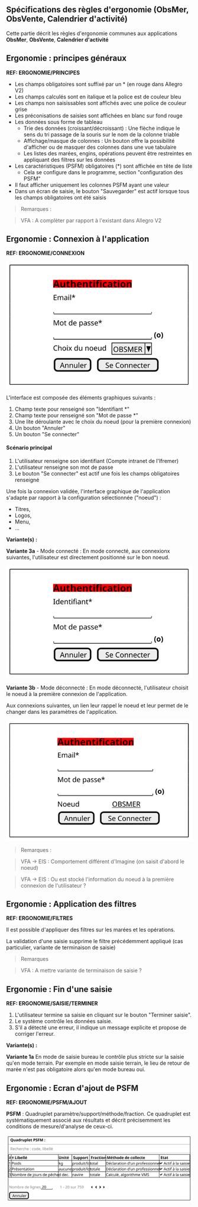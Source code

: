 ## Spécifications des règles d'ergonomie (ObsMer, ObsVente, Calendrier d'activité)

Cette partie décrit les règles d'ergonomie communes aux applications <b>ObsMer</b>, <b>ObsVente</b>, <b>Calendrier d'activité</b>

## Ergonomie : principes généraux

**REF: ERGONOMIE/PRINCIPES**

- Les champs obligatoires sont suffixé par un * (en rouge dans Allegro V2)
- Les champs calculés sont en italique et la police est de couleur bleu
- Les champs non saisissables sont affichés avec une police de couleur grise
- Les préconisations de saisies sont affichées en blanc sur fond rouge
- Les données sous forme de tableau
    - Trie des données (croissant/décroissant) : Une flèche indique le sens du tri passage de la souris sur le nom de la colonne triable
    - Affichage/masque de colonnes : Un bouton offre la possibilité d'afficher ou de masquer des colonnes dans une vue tabulaire
    - Les listes des marées, engins, opérations peuvent être restreintes en appliquant des filtres sur les données
- Les caractéristiques (PSFM) obligatoires (*) sont affichée en tête de liste
    - Cela se configure dans le programme, section "configuration des PSFM"
- Il faut afficher uniquement les colonnes PSFM ayant une valeur
- Dans un écran de saisie, le bouton "Sauvegarder" est actif lorsque tous les champs obligatoires ont été saisis

> Remarques :

> VFA : A complèter par rapport à l'existant dans Allegro V2


## Ergonomie : Connexion à l'application

**REF: ERGONOMIE/CONNEXION**

![ui-main_connexion](/projects/obsmer/spe/images/main-login-connect-out-first.svg)

L'interface est composée des éléments graphiques suivants :
1. Champ texte pour renseigné son "Identifiant *"
2. Champ texte pour renseigné son "Mot de passe *"
3. Une lite déroulante avec le choix du noeud (pour la première connexion)
4. Un bouton "Annuler"
5. Un bouton "Se connecter"



#### Scénario principal
1. L'utilisateur renseigne son identifiant (Compte intranet de l'Ifremer)
2. L'utilisateur renseigne son mot de passe
3. Le bouton "Se connecter" est actif une fois les champs obligatoires renseigné

Une fois la connexion validée, l'interface graphique de l'application s'adapte par rapport à la configuration sélectionnée ("noeud") :
- Titres,
- Logos,
- Menu,
- ...

**Variante(s) :**

**Variante 3a** - Mode connecté : En mode connecté, aux connexionx suivantes, l'utilisateur est directement positionné sur le bon noeud.

![ui-main_connexion](/projects/obsmer/spe/images/main-login-connect.svg)

**Variante 3b** - Mode déconnecté : En mode déconnecté, l'utilisateur choisit le noeud à la première connexion de l'application.

Aux connexions suivantes, un lien leur rappel le noeud et leur permet de le changer dans les paramètres de l'application.

![ui-main_connexion](/projects/obsmer/spe/images/main-login-connect-out-next.svg)

> Remarques :

> VFA -> EIS : Comportement différent d'Imagine (on saisit d'abord le noeud)

> VFA -> EIS : Ou est stocké l'information du noeud à la première connexion de l'utilisateur ?


## Ergonomie : Application des filtres

**REF: ERGONOMIE/FILTRES**

Il est possible d'appliquer des filtres sur les marées et les opérations.

La validation d'une saisie supprime le filtre précédemment appliqué (cas particulier, variante de terminaison de saisie)

> Remarques

> VFA : A mettre variante de terminaison de saisie ?


## Ergonomie : Fin d'une saisie

**REF: ERGONOMIE/SAISIE/TERMINER**

1. L'utilisateur termine sa saisie en cliquant sur le bouton "Terminer saisie".
2. Le système contrôle les données saisie.
3. S'il a détecté une erreur, il indique un message explicite et propose de corriger l'erreur.

**Variante(s) :**

**Variante 1a**
En mode de saisie bureau le contrôle plus stricte sur la saisie qu'en mode terrain.
Par exemple en mode saisie terrain, le lieu de retour de marée n'est pas obligatoire alors qu'en mode bureau oui.


## Ergonomie : Ecran d'ajout de PSFM

**REF: ERGONOMIE/PSFM/AJOUT**

**PSFM** :  Quadruplet paramètre/support/méthode/fraction. Ce quadruplet est systématiquement associé aux résultats et décrit précisemment les conditions de mesure/d'analyse de ceux-ci.

![ui-psfm-ajout](/projects/common/spe/images/pmfm-add.svg)